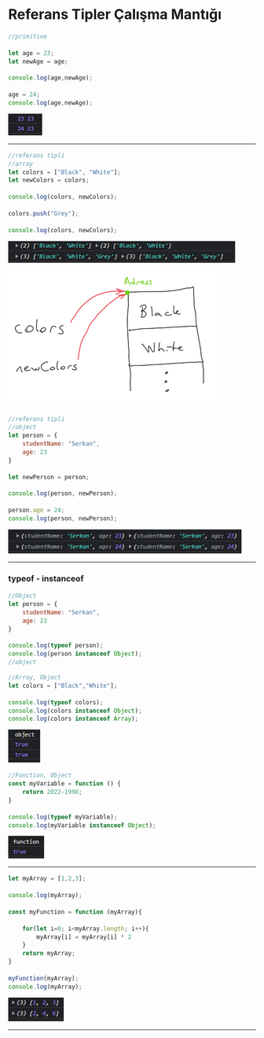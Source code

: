 # Referans Tipler Çalışma Mantığı

```jsx
//primitive

let age = 23;
let newAge = age;

console.log(age,newAge);

age = 24;
console.log(age,newAge);
```

![Untitled](referansTiplerPng/Untitled.png)

---

```jsx
//referans tipli 
//array
let colors = ["Black", "White"];
let newColors = colors;

console.log(colors, newColors);

colors.push("Grey");

console.log(colors, newColors);
```

![Untitled](referansTiplerPng/Untitled%201.png)

![Untitled](referansTiplerPng/Untitled%202.png)

```jsx
//referans tipli 
//object
let person = {
    studentName: "Serkan",
    age: 23
}

let newPerson = person;

console.log(person, newPerson);

person.age = 24;
console.log(person, newPerson);
```

![Untitled](referansTiplerPng/Untitled%203.png)

---

### typeof - instanceof

```jsx
//Object
let person = {
    studentName: "Serkan",
    age: 23
}

console.log(typeof person);
console.log(person instanceof Object);
//object
```

```jsx
//Array, Object
let colors = ["Black","White"]; 

console.log(typeof colors);
console.log(colors instanceof Object);
console.log(colors instanceof Array);
```

![Untitled](referansTiplerPng/Untitled%204.png)

```jsx
//Function, Object
const myVariable = function () {
    return 2022-1998; 
}

console.log(typeof myVariable);
console.log(myVariable instanceof Object);
```

![Untitled](referansTiplerPng/Untitled%205.png)

---

```jsx
let myArray = [1,2,3];

console.log(myArray);

const myFunction = function (myArray){
    
    for(let i=0; i<myArray.length; i++){
        myArray[i] = myArray[i] * 2 
    }
    return myArray;
}

myFunction(myArray);
console.log(myArray);
```

![Untitled](referansTiplerPng/Untitled%206.png)

---
